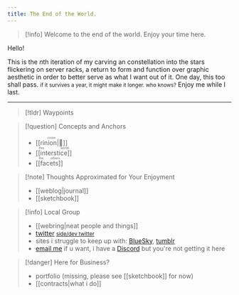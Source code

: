 ```yaml
---
title: The End of the World.
---
```

> [!info] Welcome to the end of the world.
> Enjoy your time here.

Hello!

This is the *n*th iteration of my carving an constellation into the stars flickering on server racks, a return to form and function over graphic aesthetic in order to better serve as what I want out of it.
One day, this too shall pass. <small>if it survives a year, it might make it longer. who knows?</small>
Enjoy me while I last.

---

> [!tldr] Waypoints

> [!question] Concepts and Anchors
> - <ruby>[[rinion|🌙]]<rt>rinion</rt></ruby>
> - <ruby>[[interstice]]<rt>this world</rt></ruby>
> - <ruby>[[facets]]<rt>the others</rt></ruby>

> [!note] Thoughts Approximated for Your Enjoyment
> - [[weblog|journal]]
> - [[sketchbook]]

> [!info] Local Group
> - [[webring|neat people and things]]
> - [twitter](https://x.com/worldlocalproxy) <small>[side/dev twitter](https://x.com/worldendrecord)</small>
> - sites i struggle to keep up with: [BlueSky](https://bsky.app/profile/rinion.studio), [tumblr](https://www.tumblr.com/blog/rinion-b)
> - [email me](mailto:rinion.atelier@gmail.com) if u want, i have a [Discord](https://youtu.be/dQw4w9WgXcQ) but you're not getting it here

> [!danger] Here for Business?
> - portfolio (missing, please see [[sketchbook]] for now)
> - [[contracts|what i do]]
